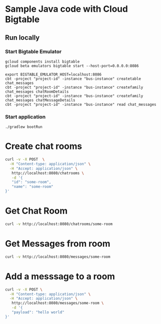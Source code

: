# Sample Java code with Cloud Bigtable

## Run locally

### Start Bigtable Emulator
```shell
gcloud components install bigtable
gcloud beta emulators bigtable start --host-port=0.0.0.0:8086

export BIGTABLE_EMULATOR_HOST=localhost:8086
cbt -project "project-id" -instance "bus-instance" createtable chat_messages
cbt -project "project-id" -instance "bus-instance" createfamily chat_messages chatRoomDetails
cbt -project "project-id" -instance "bus-instance" createfamily chat_messages chatMessageDetails
cbt -project "project-id" -instance "bus-instance" read chat_messages
```

### Start application

```shell
./gradlew bootRun
```

# Create chat rooms

```sh
curl -v -X POST  \
  -H "Content-type: application/json" \
  -H "Accept: application/json" \
   http://localhost:8080/chatrooms \
   -d '{
   "id": "some-room",
   "name": "some-room"
}'
```

# Get Chat Room
```sh
curl -v http://localhost:8080/chatrooms/some-room
```

# Get Messages from room

```sh
curl -v http://localhost:8080/messages/some-room
```

# Add a messsage to a room
```sh
curl -v -X POST \
  -H "Content-type: application/json" \
  -H "Accept: application/json" \
   http://localhost:8080/messages/some-room \
   -d '{
   "payload": "hello world"
}'
```
